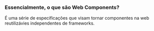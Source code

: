 ### Essencialmente, o que são Web Components?

É uma série de especificações que visam tornar componentes na web reutilizávies independentes de frameworks.